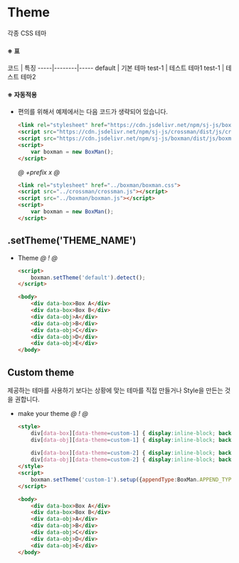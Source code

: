 # Theme
각종 CSS 테마  
        
#### ※ 표
코드 | 특징
-----|--------|-----
default | 기본 테마
test-1 | 테스트 테마1
test-1 | 테스트 테마2

#### ※ 자동적용
- 편의를 위해서 예제에서는 다음 코드가 생략되어 있습니다.
    ```html
    <link rel="stylesheet" href="https://cdn.jsdelivr.net/npm/sj-js/boxman/dist/css/boxman.css">
    <script src="https://cdn.jsdelivr.net/npm/sj-js/crossman/dist/js/crossman.js"></script>
    <script src="https://cdn.jsdelivr.net/npm/sj-js/boxman/dist/js/boxman.js"></script>
    <script>
        var boxman = new BoxMan();
    </script>
    ```
    
    *@* *+prefix* *x* *@* 
    ```html
    <link rel="stylesheet" href="../boxman/boxman.css">
    <script src="../crossman/crossman.js"></script>
    <script src="../boxman/boxman.js"></script>
    <script> 
        var boxman = new BoxMan();
    </script>
    ```
  
  

## .setTheme('THEME_NAME')
- Theme
    *@* *!* *@*
    ```html
    <script>
        boxman.setTheme('default').detect();     
    </script>
    
    <body>
        <div data-box>Box A</div>
        <div data-box>Box B</div>
        <div data-obj>A</div>
        <div data-obj>B</div>
        <div data-obj>C</div>
        <div data-obj>D</div>
        <div data-obj>E</div>
    </body>
    ```
  
## Custom theme
제공하는 테마를 사용하기 보다는 상황에 맞는 테마를 직접 만들거나 Style을 만든는 것을 권합니다.  
- make your theme
    *@* *!* *@*
    ```html
    <style>
        div[data-box][data-theme=custom-1] { display:inline-block; background:#77ccee; border:2px solid #AAAAAA; border-radius:15px; width:150px; min-height:80px; vertical-align:top; }
        div[data-obj][data-theme=custom-1] { display:inline-block; background:#aa99bb; border:2px solid #EEEEEE; border-radius:15px; width:30px; height:30px; vertical-align:top; }
            
        div[data-box][data-theme=custom-2] { display:inline-block; background:#FFFFFF; border:2px solid #3F7F5F; border-radius:5px; width:150px; min-height:80px; vertical-align:top; }
        div[data-obj][data-theme=custom-2] { display:inline-block; background:#FFFFFF; border:2px solid #665856; border-radius:5px; width:30px; height:30px; vertical-align:top; }
    </style>
    <script>
        boxman.setTheme('custom-1').setup({appendType:BoxMan.APPEND_TYPE_BETWEEN}).detect();
    </script>
    
    <body>
        <div data-box>Box A</div>
        <div data-box>Box B</div>        
        <div data-obj>A</div>
        <div data-obj>B</div>
        <div data-obj>C</div>
        <div data-obj>D</div>
        <div data-obj>E</div>
    </body>
    ```  
